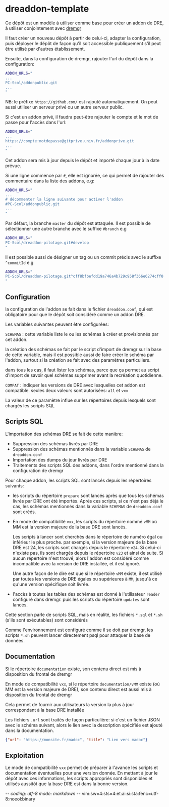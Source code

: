 # dreaddon-template

Ce dépôt est un modèle à utiliser comme base pour créer un addon de DRE, à
utiliser conjointement avec [dremgr](https://github.com/PC-Scol/dremgr)

Il faut créer un nouveau dépôt à partir de celui-ci, adapter la configuration,
puis déployer le dépôt de façon qu'il soit accessible publiquement s'il peut
être utilisé par d'autres établissement.

Ensuite, dans la configuration de dremgr, rajouter l'url du dépôt dans la
configuration:
~~~sh
ADDON_URLS="
...
PC-Scol/addonpublic.git
...
"
~~~
NB: le préfixe `https://github.com/` est rajouté automatiquement. On peut aussi
utiliser un serveur privé ou un autre serveur public.

Si c'est un addon privé, il faudra peut-être rajouter le compte et le mot de
passe pour l'accès dans l'url:
~~~sh
ADDON_URLS="
...
https://compte:motdepasse@gitprive.univ.fr/addonprive.git
...
"
~~~

Cet addon sera mis à jour depuis le dépôt et importé chaque jour à la date
prévue.

Si une ligne commence par `#`, elle est ignorée, ce qui permet de rajouter des
commentaire dans la liste des addons, e.g:
~~~sh
ADDON_URLS="
...
# décommenter la ligne suivante pour activer l'addon
#PC-Scol/addonpublic.git
...
"
~~~

Par défaut, la branche `master` du dépôt est attaquée. Il est possible de
sélectionner une autre branche avec le suffixe `#branch` e.g
~~~sh
ADDON_URLS="
PC-Scol/dreaddon-pilotage.git#develop
"
~~~

Il est possible aussi de désigner un tag ou un commit précis avec le suffixe
`^commitId` e.g
~~~sh
ADDON_URLS="
PC-Scol/dreaddon-pilotage.git^cff8bfbefdd19a746a4b729c958f366e6274cff0
"
~~~

## Configuration

la configuration de l'addon se fait dans le fichier `dreaddon.conf`, qui est
obligatoire pour que le dépôt soit considéré comme un addon DRE.

Les variables suivantes peuvent être configurées:

`SCHEMAS`
: cette variable liste le ou les schémas à créer et provisionnés par cet addon.

  la création des schémas se fait par le script d'import de dremgr sur la base
  de cette variable, mais il est possible aussi de faire créer le schéma par
  l'addon, surtout si la création se fait avec des paramètres particuliers.

  dans tous les cas, il faut lister les schémas, parce que ça permet au script
  d'import de savoir quel schémas supprimer avant la recréation quotidienne.

`COMPAT`
: indiquer les versions de DRE avec lesquelles cet addon est compatible. seules
  deux valeurs sont autorisées: `all` et `vxx`

  La valeur de ce paramètre influe sur les répertoires depuis lesquels sont
  chargés les scripts SQL

## Scripts SQL

L'importation des schémas DRE se fait de cette manière:

* Suppression des schémas livrés par DRE
* Suppression des schémas mentionnés dans la variable `SCHEMAS` de
  `dreaddon.conf`
* Importation des dumps du jour livrés par DRE
* Traitements des scripts SQL des addons, dans l'ordre mentionné dans la
  configuration de dremgr

Pour chaque addon, les scripts SQL sont lancés depuis les répertoires suivants:

* les scripts du répertoire `prepare` sont lancés après que tous les schémas
  livrés par DRE ont été importés. Après ces scripts, si ce n'est pas déjà le
  cas, les schémas mentionnés dans la variable `SCHEMAS` de `dreaddon.conf` sont
  créés.
* En mode de compatibilité `vxx`, les scripts du répertoire nommé `vMM` où MM
  est la version majeure de la base DRE sont lancés.

  Les scripts à lancer sont cherchés dans le répertoire de numéro égal ou
  inférieur le plus proche. par exemple, si la version majeure de la base DRE
  est 24, les scripts sont chargés depuis le répertoire `v24`. Si celui-ci
  n'existe pas, ils sont chargés depuis le répertoire `v23` et ainsi de suite.
  Si aucun répertoire n'est trouvé, alors l'addon est considéré comme
  incompatible avec la version de DRE installée, et il est ignoré.

  Une autre façon de le dire est que si le répertoire `vMM` existe, il est
  utilisé par toutes les versions de DRE égales ou supérieures à `MM`, jusqu'à
  ce qu'une version spécifique soit livrée.
* l'accès à toutes les tables des schémas est donné à l'utilisateur `reader`
  configuré dans dremgr. puis les scripts du répertoire `updates` sont lancés.

Cette section parle de scripts SQL, mais en réalité, les fichiers `*.sql` et
`*.sh` (s'ils sont exécutables) sont considérés

Comme l'environnement est configuré comme il se doit par dremgr, les scripts
`*.sh` peuvent lancer directement psql pour attaquer la base de données. 

## Documentation

Si le répertoire `documentation` existe, son contenu direct est mis à
disposition du frontal de dremgr

En mode de compatibilité `vxx`, si le répertoire `documentation/vMM` existe (où
MM est la version majeure de DRE), son contenu direct est aussi mis à
disposition du frontal de dremgr

Cela permet de fournir aux utilisateurs la version la plus à jour correspondant
à la base DRE installée

Les fichiers `.url` sont traités de façon particulière: si c'est un fichier JSON
avec le schéma suivant, alors le lien avec la description spécifiée est ajouté
dans la documentation.
~~~json
{"url": "https://monsite.fr/madoc", "title": "Lien vers madoc"}
~~~

## Exploitation

Le mode de compatibilité `vxx` permet de préparer à l'avance les scripts et
documentation éventuelles pour une version donnée. En mettant à jour le dépôt
avec ces informations, les scripts appropriés sont disponibles et utilisés
aussitôt que la base DRE est dans la bonne version.

-*- coding: utf-8 mode: markdown -*- vim:sw=4:sts=4:et:ai:si:sta:fenc=utf-8:noeol:binary